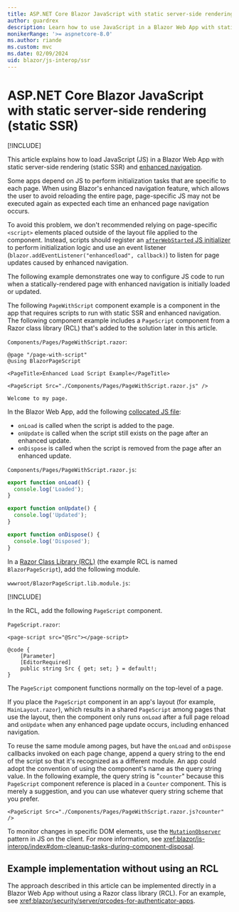 ```yaml
---
title: ASP.NET Core Blazor JavaScript with static server-side rendering (static SSR)
author: guardrex
description: Learn how to use JavaScript in a Blazor Web App with static server-side rendering (static SSR).
monikerRange: '>= aspnetcore-8.0'
ms.author: riande
ms.custom: mvc
ms.date: 02/09/2024
uid: blazor/js-interop/ssr
---
```

# ASP.NET Core Blazor JavaScript with static server-side rendering (static SSR)

[!INCLUDE[](~/includes/not-latest-version-without-not-supported-content.md)]

This article explains how to load JavaScript (JS) in a Blazor Web App with static server-side rendering (static SSR) and [enhanced navigation](xref:blazor/fundamentals/routing#enhanced-navigation-and-form-handling).

Some apps depend on JS to perform initialization tasks that are specific to each page. When using Blazor's enhanced navigation feature, which allows the user to avoid reloading the entire page, page-specific JS may not be executed again as expected each time an enhanced page navigation occurs.

To avoid this problem, we don't recommended relying on page-specific `<script>` elements placed outside of the layout file applied to the component. Instead, scripts should register an [`afterWebStarted` JS initializer](xref:blazor/fundamentals/startup#javascript-initializers) to perform initialization logic and use an event listener (`blazor.addEventListener("enhancedload", callback)`) to listen for page updates caused by enhanced navigation.

The following example demonstrates one way to configure JS code to run when a statically-rendered page with enhanced navigation is initially loaded or updated.

The following `PageWithScript` component example is a component in the app that requires scripts to run with static SSR and enhanced navigation. The following component example includes a `PageScript` component from a Razor class library (RCL) that's added to the solution later in this article.

`Components/Pages/PageWithScript.razor`:

```razor
@page "/page-with-script"
@using BlazorPageScript

<PageTitle>Enhanced Load Script Example</PageTitle>

<PageScript Src="./Components/Pages/PageWithScript.razor.js" />

Welcome to my page.
```

In the Blazor Web App, add the following [collocated JS file](xref:blazor/js-interop/javascript-location#load-a-script-from-an-external-javascript-file-js-collocated-with-a-component):

* `onLoad` is called when the script is added to the page.
* `onUpdate` is called when the script still exists on the page after an enhanced update.
* `onDispose` is called when the script is removed from the page after an enhanced update.

`Components/Pages/PageWithScript.razor.js`:

```javascript
export function onLoad() {
  console.log('Loaded');
}

export function onUpdate() {
  console.log('Updated');
}

export function onDispose() {
  console.log('Disposed');
}
```

In a [Razor Class Library (RCL)](xref:blazor/components/class-libraries) (the example RCL is named `BlazorPageScript`), add the following module.

`wwwroot/BlazorPageScript.lib.module.js`:

[!INCLUDE[](~/blazor/includes/js-interop/blazor-page-script.md)]

In the RCL, add the following `PageScript` component.

`PageScript.razor`:

```razor
<page-script src="@Src"></page-script>

@code {
    [Parameter]
    [EditorRequired]
    public string Src { get; set; } = default!;
}
```

The `PageScript` component functions normally on the top-level of a page.

If you place the `PageScript` component in an app's layout (for example, `MainLayout.razor`), which results in a shared `PageScript` among pages that use the layout, then the component only runs `onLoad` after a full page reload and `onUpdate` when any enhanced page update occurs, including enhanced navigation.

To reuse the same module among pages, but have the `onLoad` and `onDispose` callbacks invoked on each page change, append a query string to the end of the script so that it's recognized as a different module. An app could adopt the convention of using the component's name as the query string value. In the following example, the query string is "`counter`" because this `PageScript` component reference is placed in a `Counter` component. This is merely a suggestion, and you can use whatever query string scheme that you prefer.

```razor
<PageScript Src="./Components/Pages/PageWithScript.razor.js?counter" />
```

To monitor changes in specific DOM elements, use the [`MutationObserver`](https://developer.mozilla.org/docs/Web/API/MutationObserver) pattern in JS on the client. For more information, see <xref:blazor/js-interop/index#dom-cleanup-tasks-during-component-disposal>.

## Example implementation without using an RCL

The approach described in this article can be implemented directly in a Blazor Web App without using a Razor class library (RCL). For an example, see <xref:blazor/security/server/qrcodes-for-authenticator-apps>.
